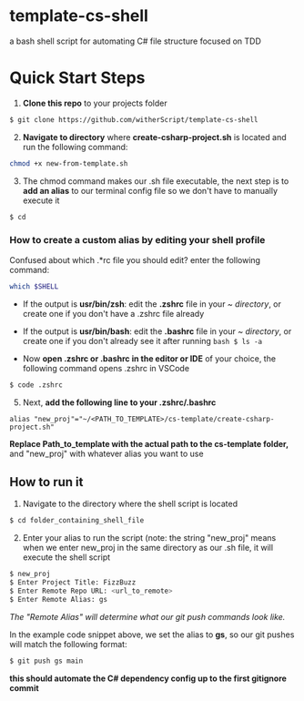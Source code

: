 # template-cs-shell
a bash shell script for automating C# file structure focused on TDD

# Quick Start Steps
1. **Clone this repo** to your projects folder

```bash
$ git clone https://github.com/witherScript/template-cs-shell
```
2. **Navigate to directory** where **create-csharp-project.sh** is located and run the following command:

```bash
chmod +x new-from-template.sh
```

3. The chmod command makes our .sh file executable, the next step is to **add an alias** to our terminal config file so we don't have to manually execute it
```bash
$ cd
```
### How to create a custom alias by editing your shell profile

Confused about which .*rc file you should edit? enter the following command:
```bash
which $SHELL
```
- If the output is **usr/bin/zsh**: edit the **.zshrc** file in your _~ directory_, or create one if you don't have a .zshrc file already

- If the output is **usr/bin/bash**: edit the **.bashrc** file in your _~ directory_, or create one if you don't already see it 
after running ```bash $ ls -a```

- Now **open .zshrc or  .bashrc in the editor or IDE** of your choice, the following command opens .zshrc in VSCode

```bash
$ code .zshrc
```

5. Next, **add the following line to your .zshrc/.bashrc**
```
alias "new_proj"="~/<PATH_TO_TEMPLATE>/cs-template/create-csharp-project.sh"
```

**Replace Path_to_template with the actual path to the cs-template folder,** and "new_proj" with whatever alias you want to use

## How to run it
1. Navigate to the directory where the shell script is located
  ```bash
$ cd folder_containing_shell_file
  ```
2. Enter your alias to run the script (note: the string "new_proj" means when we enter new_proj in the same directory as our .sh file, it will execute the shell script

```bash
$ new_proj
$ Enter Project Title: FizzBuzz
$ Enter Remote Repo URL: <url_to_remote>
$ Enter Remote Alias: gs
```
_The "Remote Alias" will determine what our git push commands look like._

In the example code snippet above, we set the alias to **gs**, so our git pushes will match the following format:

```bash
$ git push gs main
```

**this should automate the C# dependency config up to the first gitignore commit**

